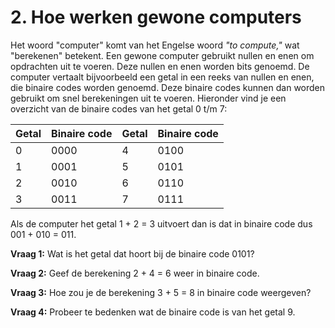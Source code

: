 # 2. Hoe werken gewone computers
Het woord "computer" komt van het Engelse woord *"to compute,"* wat "berekenen" betekent. Een gewone computer gebruikt nullen en enen om opdrachten uit te voeren. Deze nullen en enen worden bits genoemd. De computer vertaalt bijvoorbeeld een getal in een reeks van nullen en enen, die binaire codes worden genoemd. Deze binaire codes kunnen dan worden gebruikt om snel berekeningen uit te voeren. Hieronder vind je een overzicht van de binaire codes van het getal 0 t/m 7:

| **Getal** | **Binaire code** | **Getal** | **Binaire code** |
| --------- | ---------------- | --------- | ---------------- |
| 0         | 0000             | 4         | 0100             |
| 1         | 0001             | 5         | 0101             |
| 2         | 0010             | 6         | 0110             |
| 3         | 0011             | 7         | 0111             |

Als de computer het getal 1 + 2 = 3 uitvoert dan is dat in binaire code dus 001 + 010 = 011.

**Vraag 1:**
Wat is het getal dat hoort bij de binaire code 0101?

**Vraag 2:** 
Geef de berekening 2 + 4 = 6 weer in binaire code.

**Vraag 3:** 
Hoe zou je de berekening 3 + 5 = 8 in binaire code weergeven?

**Vraag 4:** 
Probeer te bedenken wat de binaire code is van het getal 9.
